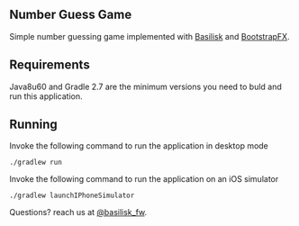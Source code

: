 Number Guess Game
-----------------

Simple number guessing game implemented with [Basilisk] and [BootstrapFX].

## Requirements

Java8u60 and Gradle 2.7 are the minimum versions you need to buld and
run this application.

## Running

Invoke the following command to run the application in desktop mode

    ./gradlew run

Invoke the following command to run the application on an iOS simulator

    ./gradlew launchIPhoneSimulator

Questions? reach us at [@basilisk_fw].


[Basilisk]: https://github.com/basilisk-fw/basilisk
[BootstrapFX]: https://github.com/aalmiray/bootstrapfx/
[@basilisk_fw]: https://twitter.com/basilisk_fw
